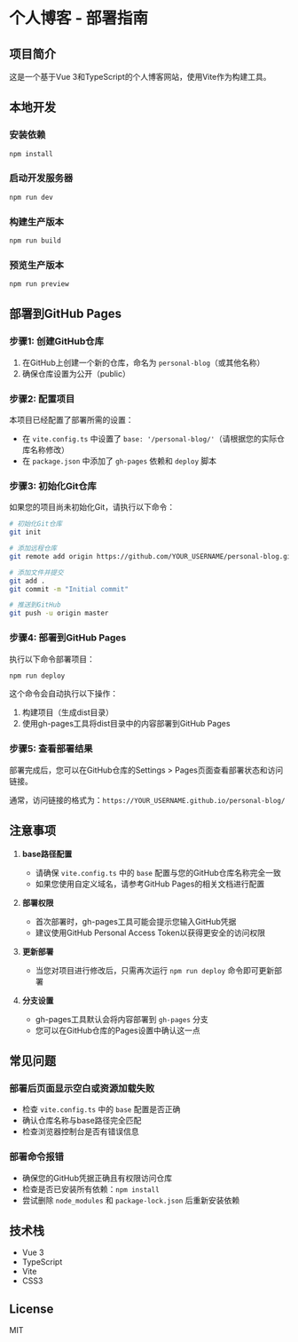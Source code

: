 # 个人博客 - 部署指南

## 项目简介
这是一个基于Vue 3和TypeScript的个人博客网站，使用Vite作为构建工具。

## 本地开发

### 安装依赖
```bash
npm install
```

### 启动开发服务器
```bash
npm run dev
```

### 构建生产版本
```bash
npm run build
```

### 预览生产版本
```bash
npm run preview
```

## 部署到GitHub Pages

### 步骤1: 创建GitHub仓库
1. 在GitHub上创建一个新的仓库，命名为 `personal-blog`（或其他名称）
2. 确保仓库设置为公开（public）

### 步骤2: 配置项目
本项目已经配置了部署所需的设置：
- 在 `vite.config.ts` 中设置了 `base: '/personal-blog/'`（请根据您的实际仓库名称修改）
- 在 `package.json` 中添加了 `gh-pages` 依赖和 `deploy` 脚本

### 步骤3: 初始化Git仓库
如果您的项目尚未初始化Git，请执行以下命令：

```bash
# 初始化Git仓库
git init

# 添加远程仓库
git remote add origin https://github.com/YOUR_USERNAME/personal-blog.git

# 添加文件并提交
git add .
git commit -m "Initial commit"

# 推送到GitHub
git push -u origin master
```

### 步骤4: 部署到GitHub Pages
执行以下命令部署项目：

```bash
npm run deploy
```

这个命令会自动执行以下操作：
1. 构建项目（生成dist目录）
2. 使用gh-pages工具将dist目录中的内容部署到GitHub Pages

### 步骤5: 查看部署结果
部署完成后，您可以在GitHub仓库的Settings > Pages页面查看部署状态和访问链接。

通常，访问链接的格式为：`https://YOUR_USERNAME.github.io/personal-blog/`

## 注意事项

1. **base路径配置**
   - 请确保 `vite.config.ts` 中的 `base` 配置与您的GitHub仓库名称完全一致
   - 如果您使用自定义域名，请参考GitHub Pages的相关文档进行配置

2. **部署权限**
   - 首次部署时，gh-pages工具可能会提示您输入GitHub凭据
   - 建议使用GitHub Personal Access Token以获得更安全的访问权限

3. **更新部署**
   - 当您对项目进行修改后，只需再次运行 `npm run deploy` 命令即可更新部署

4. **分支设置**
   - gh-pages工具默认会将内容部署到 `gh-pages` 分支
   - 您可以在GitHub仓库的Pages设置中确认这一点

## 常见问题

### 部署后页面显示空白或资源加载失败
- 检查 `vite.config.ts` 中的 `base` 配置是否正确
- 确认仓库名称与base路径完全匹配
- 检查浏览器控制台是否有错误信息

### 部署命令报错
- 确保您的GitHub凭据正确且有权限访问仓库
- 检查是否已安装所有依赖：`npm install`
- 尝试删除 `node_modules` 和 `package-lock.json` 后重新安装依赖

## 技术栈
- Vue 3
- TypeScript
- Vite
- CSS3

## License
MIT